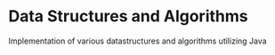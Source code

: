 # Data Structures and Algorithms 
Implementation of various datastructures and algorithms utilizing Java
